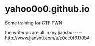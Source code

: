 # yahoo0o0.github.io
Some training for CTF PWN

the writeups are all in my jianshu-----http://www.jianshu.com/u/e0ee0f6179b4
